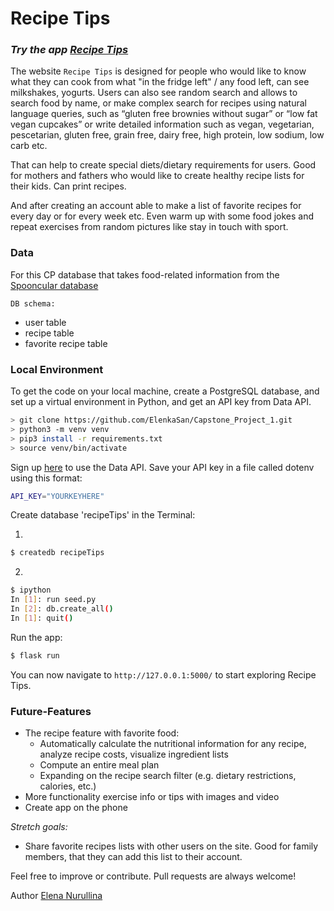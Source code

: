 # Recipe Tips
### *Try the app [Recipe Tips](https://recipe-tips.herokuapp.com/)*

The website `Recipe Tips` is designed for people who would like to know what they can cook 
from what "in the fridge left" / any food left, can see milkshakes, yogurts. Users can also see random search and allows to search food by name, 
or make complex search for recipes using natural language queries,
such as “gluten free brownies without sugar” or “low fat vegan cupcakes” or
write detailed information such as vegan, vegetarian, pescetarian, gluten free, grain free,
dairy free, high protein, low sodium, low carb etc.
  
That can help to create special diets/dietary requirements for users. 
Good for mothers and fathers who would like to create healthy recipe lists for their kids. 
Can print recipes. 

And after creating an account able to make a list of favorite recipes for every day or for every week etc. 
Even warm up with some food jokes and repeat exercises from random pictures like stay in touch with sport.


### Data
For this CP database that takes food-related information from the [Spooncular database](https://api.spoonacular.com/)

`DB schema:`
  - user table
  - recipe table
  - favorite recipe table

### Local Environment
To get the code on your local machine, create a PostgreSQL database, and set up a virtual environment in Python, and get an API key from Data API.
```sh
> git clone https://github.com/ElenkaSan/Capstone_Project_1.git
> python3 -m venv venv
> pip3 install -r requirements.txt
> source venv/bin/activate
```
Sign up [here](https://api.spoonacular.com/) to use the Data API.
  Save your API key in a file called dotenv using this format:
```sh
API_KEY="YOURKEYHERE"
```
Create database 'recipeTips' in the Terminal:

1)
```sh
$ createdb recipeTips
```
2)
```sh
$ ipython
In [1]: run seed.py
In [2]: db.create_all()
In [1]: quit()
```
Run the app:
```sh
$ flask run
```
You can now navigate to `http://127.0.0.1:5000/` to start exploring Recipe Tips.

### Future-Features
  - The recipe feature with favorite food:
    - Automatically calculate the nutritional information for any recipe, analyze recipe costs, visualize ingredient lists
    - Compute an entire meal plan
    - Expanding on the recipe search filter (e.g. dietary restrictions, calories, etc.)
  - More functionality exercise info or tips with images and video
  - Create app on the phone

*Stretch goals:*
  - Share favorite recipes lists with other users on the site. Good for family members, that they can add this list to their account.

Feel free to improve or contribute. Pull requests are always welcome!


Author [Elena Nurullina](https://github.com/ElenkaSan/)
